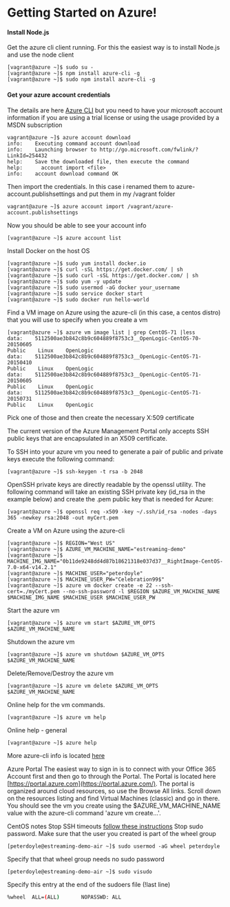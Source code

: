 
Getting Started on Azure!
=========================


#### <i class="icon-file"></i> Install Node.js
Get the azure cli client running. For this the easiest way is to install Node.js and use the node client

```console
[vagrant@azure ~]$ sudo su -
[vagrant@azure ~]$ npm install azure-cli -g
[vagrant@azure ~]$ sudo npm install azure-cli -g
```


#### <i class="icon-file"></i>Get your azure account credentials
The details are here [Azure CLI](https://azure.microsoft.com/en-us/documentation/articles/virtual-machines-command-line-tools/)
but you need to have your microsoft account information if you are using a trial license or using the usage provided by a MSDN subscription
```console
vagrant@azure ~]$ azure account download
info:    Executing command account download
info:    Launching browser to http://go.microsoft.com/fwlink/?LinkId=254432
help:    Save the downloaded file, then execute the command
help:      account import <file>
info:    account download command OK
```

Then import the credentials. In this case i renamed them to azure-account.publishsettings and put them in my /vagrant folder
```console
vagrant@azure ~]$ azure account import /vagrant/azure-account.publishsettings
```

Now you should be able to see your account info
```console
[vagrant@azure ~]$ azure account list
```

Install Docker on the host OS
```console
[vagrant@azure ~]$ sudo yum install docker.io
[vagrant@azure ~]$ curl -sSL https://get.docker.com/ | sh
[vagrant@azure ~]$ sudo curl -sSL https://get.docker.com/ | sh
[vagrant@azure ~]$ sudo yum -y update
[vagrant@azure ~]$ sudo usermod -aG docker your_username
[vagrant@azure ~]$ sudo service docker start
[vagrant@azure ~]$ sudo docker run hello-world
```

Find a VM image on Azure using the azure-cli (in this case, a centos distro) that you will use to specify when you create a vm
```console
[vagrant@azure ~]$ azure vm image list | grep CentOS-71 |less
data:    5112500ae3b842c8b9c604889f8753c3__OpenLogic-CentOS-70-20150605                                                                    Public    Linux    OpenLogic
data:    5112500ae3b842c8b9c604889f8753c3__OpenLogic-CentOS-71-20150410                                                                    Public    Linux    OpenLogic
data:    5112500ae3b842c8b9c604889f8753c3__OpenLogic-CentOS-71-20150605                                                                    Public    Linux    OpenLogic
data:    5112500ae3b842c8b9c604889f8753c3__OpenLogic-CentOS-71-20150731                                                                    Public    Linux    OpenLogic  
```

Pick one of those and then create the necessary X:509 certificate


The current version of the Azure Management Portal only accepts SSH public keys that are encapsulated in an X509 certificate.

To SSH into your azure vm you need to generate a pair of public and private keys execute the following command:
```console
[vagrant@azure ~]$ ssh-keygen -t rsa -b 2048
```

OpenSSH private keys are directly readable by the openssl utility. The following command will take an existing SSH private key
(id_rsa in the example below) and create the .pem public key that is needed for Azure:
```console
[vagrant@azure ~]$ openssl req -x509 -key ~/.ssh/id_rsa -nodes -days 365 -newkey rsa:2048 -out myCert.pem
```


Create a VM on Azure using the azure-cli
```console
[vagrant@azure ~]$ REGION="West US"
[vagrant@azure ~]$ AZURE_VM_MACHINE_NAME="estreaming-demo"
[vagrant@azure ~]$ MACHINE_IMG_NAME="0b11de9248dd4d87b18621318e037d37__RightImage-CentOS-7.0-x64-v14.2.1"
[vagrant@azure ~]$ MACHINE_USER="peterdoyle"
[vagrant@azure ~]$ MACHINE_USER_PW="Celebration99$"
[vagrant@azure ~]$ azure vm docker create -e 22 --ssh-cert=./myCert.pem --no-ssh-password -l $REGION $AZURE_VM_MACHINE_NAME $MACHINE_IMG_NAME $MACHINE_USER $MACHINE_USER_PW
```


Start the azure vm
```console
[vagrant@azure ~]$ azure vm start $AZURE_VM_OPTS $AZURE_VM_MACHINE_NAME
```

Shutdown the azure vm
```console
[vagrant@azure ~]$ azure vm shutdown $AZURE_VM_OPTS $AZURE_VM_MACHINE_NAME
```

Delete/Remove/Destroy the azure vm
```console
[vagrant@azure ~]$ azure vm delete $AZURE_VM_OPTS $AZURE_VM_MACHINE_NAME
```

Online help for the vm commands.  
```console
[vagrant@azure ~]$ azure vm help
```

Online help - general
```console
[vagrant@azure ~]$ azure help
```

More azure-cli info is located [here](http://www.hanselman.com/blog/ManagingTheCloudFromTheCommandLine.aspx)


Azure Portal
The easiest way to sign in is to connect with your Office 365 Account first and then go to through the Portal. The Portal is located here [https://portal.azure.com](https://portal.azure.com/). The portal is organized around cloud resources, so use the Browse All links. Scroll down on the resources listing and find Virtual Machines (classic) and go in there. You should see the vm you create using the $AZURE_VM_MACHINE_NAME value with the azure-cli command 'azure vm create...'.



CentOS notes
Stop SSH timeouts
[follow these instructions](https://docs.oseems.com/general/application/ssh/disable-timeout)
Stop sudo password.
Make sure that the user you created is part of the wheel group
```console
[peterdoyle@estreaming-demo-air ~]$ sudo usermod -aG wheel peterdoyle
```
Specify that that wheel group needs no sudo password
```console
[peterdoyle@estreaming-demo-air ~]$ sudo visudo
```
Specify this entry at the end of the sudoers file (!last line)
```bash
%wheel  ALL=(ALL)       NOPASSWD: ALL
```
